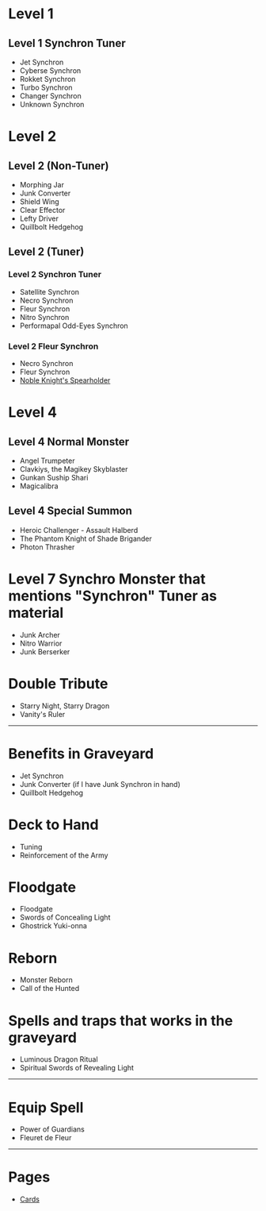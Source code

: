 # Level 1
## Level 1 Synchron Tuner
* Jet Synchron
* Cyberse Synchron
* Rokket Synchron
* Turbo Synchron
* Changer Synchron
* Unknown Synchron

# Level 2
## Level 2 (Non-Tuner)
* Morphing Jar
* Junk Converter
* Shield Wing
* Clear Effector
* Lefty Driver
* Quillbolt Hedgehog

## Level 2 (Tuner)
### Level 2 Synchron Tuner
* Satellite Synchron
* Necro Synchron
* Fleur Synchron
* Nitro Synchron
* Performapal Odd-Eyes Synchron

### Level 2 Fleur Synchron
* Necro Synchron
* Fleur Synchron
* [Noble Knight's Spearholder](#noble-knights-spearholder)

# Level 4
## Level 4 Normal Monster
* Angel Trumpeter
* Clavkiys, the Magikey Skyblaster
* Gunkan Suship Shari
* Magicalibra

## Level 4 Special Summon
* Heroic Challenger - Assault Halberd
* The Phantom Knight of Shade Brigander
* Photon Thrasher

# Level 7 Synchro Monster that mentions "Synchron" Tuner as material
* Junk Archer
* Nitro Warrior
* Junk Berserker

# Double Tribute
* Starry Night, Starry Dragon
* Vanity's Ruler

---

# Benefits in Graveyard
* Jet Synchron
* Junk Converter (if I have Junk Synchron in hand)
* Quillbolt Hedgehog

# Deck to Hand
* Tuning
* Reinforcement of the Army

# Floodgate
* Floodgate
* Swords of Concealing Light
* Ghostrick Yuki-onna

# Reborn
* Monster Reborn
* Call of the Hunted

# Spells and traps that works in the graveyard
* Luminous Dragon Ritual
* Spiritual Swords of Revealing Light

---

# Equip Spell
* Power of Guardians
* Fleuret de Fleur

---

# Pages
* [Cards](Cards/Cards.md)

